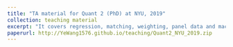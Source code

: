 ```yaml
---
title: "TA material for Quant 2 (PhD) at NYU, 2019"
collection: teaching material
excerpt: "It covers regression, matching, weighting, panel data and machine learning"
paperurl: http://YeWang1576.github.io/teaching/Quant2_NYU_2019.zip
---
```

